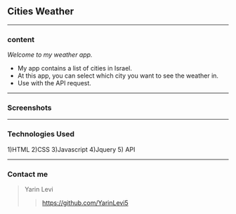 ## Cities Weather

---

### content

_Welcome to my weather app._

- My app contains a list of cities in Israel.
- At this app, you can select which city you want to see the weather in.
- Use with the API request.

---

### Screenshots

---

### Technologies Used

1)HTML
2)CSS
3)Javascript
4)Jquery 5) API

---

### Contact me

> Yarin Levi
>
> > https://github.com/YarinLevi5
